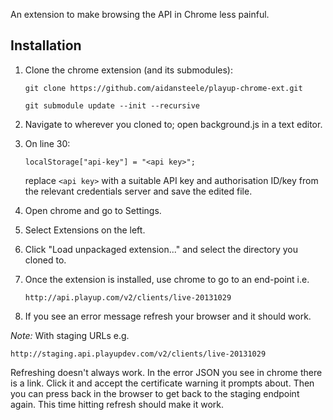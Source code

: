 An extension to make browsing the API in Chrome less painful.

Installation
----

1. Clone the chrome extension (and its submodules):

    `git clone https://github.com/aidansteele/playup-chrome-ext.git`

    `git submodule update --init --recursive`

2.  Navigate to wherever you cloned to; open background.js in a text editor.

3.  On line 30:

    `localStorage["api-key"] = "<api key>";`

    replace `<api key>` with a suitable API key and authorisation ID/key from the relevant credentials server and save the edited file.

4. Open chrome and go to Settings.

5. Select Extensions on the left.

6. Click "Load unpackaged extension..." and select the directory you cloned to.

7. Once the extension is installed, use chrome to go to an end-point i.e.

    `http://api.playup.com/v2/clients/live-20131029`

8. If you see an error message refresh your browser and it should work.


*Note:* With staging URLs e.g.

`http://staging.api.playupdev.com/v2/clients/live-20131029`

Refreshing doesn't always work. In the error JSON you see in chrome there is a link. Click it and accept the certificate warning it prompts about. Then you can press back in the browser to get back to the staging endpoint again. This time hitting refresh should make it work.

